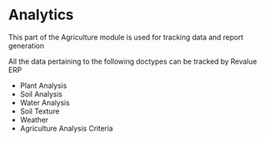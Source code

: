 # Analytics

This part of the Agriculture module is used for tracking data and report generation

All the data pertaining to the following doctypes can be tracked by Revalue ERP

* Plant Analysis
* Soil Analysis
* Water Analysis
* Soil Texture
* Weather
* Agriculture Analysis Criteria